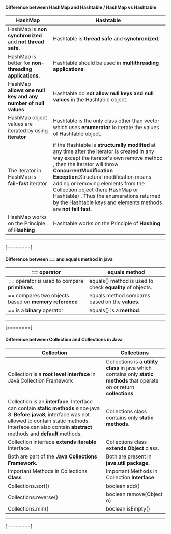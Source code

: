 ####  Difference between HashMap and Hashtable / HashMap vs Hashtable  

| HashMap  | Hashtable  |
| ------------ | ------------ |
| HashMap is **non synchronized** and **not thread safe**. |Hashtable is **thread safe** and **synchronized**.
HashMap is better for **non-threading applications.**| Hashtable should be used in **multithreading applications**.
 HashMap **allows one null key and any number of null values**|Hashtable do **not allow null keys and null values** in the Hashtable object.
 HashMap object values are iterated by using **iterator** |Hashtable is the only class other than vector which uses **enumerator** to iterate the values of Hashtable object.
 The iterator in HashMap is **fail-fast** iterator | if the Hashtable is **structurally modified** at any time after the iterator is created in any way except the iterator's own remove method , then the iterator will throw **ConcurrentModification Exception**.Structural modification means adding or removing elements from the Collection object (here HashMap or Hashtable) . Thus the enumerations returned by the Hashtable keys and elements methods are **not fail fast**.
HashMap  works on the Principle of **Hashing** |Hashtable   works on the Principle of **Hashing** 

------------

[========]



#### Difference between == and equals method in java

| == operator   |  equals method  |
| ------------ | ------------ |
|  == operator is used to compare **primitives**  |  equals() method is used to check **equality** of objects. |
== compares two objects based on **memory reference**|equals method compares based on the **values**.
== is a **binary** operator| equals() is a **method**.

------------

[========]


#### Difference between Collection and Collections in Java
| Collection  |  Collections |
| ------------ | ------------ |
| Collection is a **root level interface** in Java Collection Framework   |  Collections is a **utility class** in java which contains only **static methods** that operate on or return **collections**. |
Collection is an **interface**. Interface can contain **static methods** since java 8. **Before java8**, interface was not allowed to contain static methods. Interface can also contain **abstract** methods and **default** methods.|Collections class contains only **static methods**.
Collection interface **extends** **iterable** interface.|Collections class e**xtends Object** class.
Both are part of the **Java Collections Framework**.|Both are present in **java.util package.**
Important Methods in Collections **Class** |Important Methods in Collection **Interface** 
Collections.sort()|boolean add()
Collections.reverse()|boolean remove(Object o)
Collections.min()|boolean isEmpty()
------------
[========]




